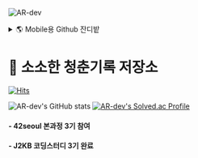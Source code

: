 ![AR-dev](https://user-images.githubusercontent.com/57913034/136562624-ec2741e8-83a3-4902-9a53-1d49d75315d3.png)
<details>
<summary>🌎 Mobile용 Github 잔디밭</summary> 
<div markdown="1"> 

![AR-dev's Contribution](https://ghchart.rshah.org/219138/bjy0730) 

</div> 
</details>


# 🧭 소소한 청춘기록 저장소
[![Hits](https://hits.seeyoufarm.com/api/count/incr/badge.svg?url=https%3A%2F%2Fgithub.com%2Fbjy0730%2Fhit-counter&count_bg=%2379C83D&title_bg=%23555555&icon=react.svg&icon_color=%23E7E7E7&title=hits&edge_flat=false)](https://github.com/bjy0730)

![AR-dev's GitHub stats](https://github-readme-stats.vercel.app/api?username=bjy0730&theme=tokyonight&show_icons=true&count_private=true)
[![AR-dev's Solved.ac Profile](http://mazassumnida.wtf/api/v2/generate_badge?boj=bjy0730)](https://solved.ac/bjy0730/)



#### - 42seoul 본과정 3기 참여
#### - J2KB 코딩스터디 3기 완료




